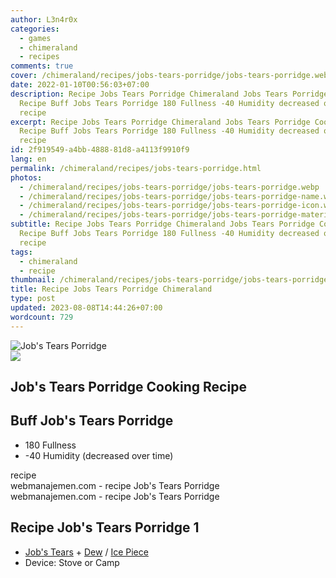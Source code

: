 ```yaml
---
author: L3n4r0x
categories:
  - games
  - chimeraland
  - recipes
comments: true
cover: /chimeraland/recipes/jobs-tears-porridge/jobs-tears-porridge.webp
date: 2022-01-10T00:56:03+07:00
description: Recipe Jobs Tears Porridge Chimeraland Jobs Tears Porridge Cooking
  Recipe Buff Jobs Tears Porridge 180 Fullness -40 Humidity decreased over time
  recipe
excerpt: Recipe Jobs Tears Porridge Chimeraland Jobs Tears Porridge Cooking
  Recipe Buff Jobs Tears Porridge 180 Fullness -40 Humidity decreased over time
  recipe
id: 2f919549-a4bb-4888-81d8-a4113f9910f9
lang: en
permalink: /chimeraland/recipes/jobs-tears-porridge.html
photos:
  - /chimeraland/recipes/jobs-tears-porridge/jobs-tears-porridge.webp
  - /chimeraland/recipes/jobs-tears-porridge/jobs-tears-porridge-name.webp
  - /chimeraland/recipes/jobs-tears-porridge/jobs-tears-porridge-icon.webp
  - /chimeraland/recipes/jobs-tears-porridge/jobs-tears-porridge-material.webp
subtitle: Recipe Jobs Tears Porridge Chimeraland Jobs Tears Porridge Cooking
  Recipe Buff Jobs Tears Porridge 180 Fullness -40 Humidity decreased over time
  recipe
tags:
  - chimeraland
  - recipe
thumbnail: /chimeraland/recipes/jobs-tears-porridge/jobs-tears-porridge.webp
title: Recipe Jobs Tears Porridge Chimeraland
type: post
updated: 2023-08-08T14:44:26+07:00
wordcount: 729
---
```


<link
  rel="stylesheet"
  href="https://rawcdn.githack.com/dimaslanjaka/Web-Manajemen/870a349/css/bootstrap-5-3-0-alpha3-wrapper.css"
/>
<section id="bootstrap-wrapper">
  <div data-bs-theme="dark">
    <div class="card mb-2">
      <div class="card-body">
        <div class="row g-0">
          <div class="col-sm-4 position-relative mb-2">
            <img
              src="https://www.webmanajemen.com/chimeraland/recipes/jobs-tears-porridge/jobs-tears-porridge-material.webp"
              class="card-img fit-cover w-100 h-100"
              alt="Job&#x27;s Tears Porridge"
              data-fancybox="true"
            />
          </div>
          <div class="col-sm-8 mb-2">
            <div class="card-body">
              <div class="d-flex flex-row align-items-center mb-3">
                <img
                  class="d-inline-block me-2"
                  src="https://www.webmanajemen.com/chimeraland/recipes/jobs-tears-porridge/jobs-tears-porridge-icon.webp"
                  width="auto"
                  height="auto"
                  style="vertical-align: middle"
                />
                <h2 class="fs-5">Job&#x27;s Tears Porridge Cooking Recipe</h2>
              </div>
              <h2 class="card-title fs-5">Buff Job&#x27;s Tears Porridge</h2>
              <div class="card-text">
                <ul>
                  <li>180 Fullness</li>
                  <li>-40 Humidity (decreased over time)</li>
                </ul>
              </div>
              <span class="badge rounded-pill">recipe</span>
            </div>
            <div class="card-footer text-end text-muted mt-auto">
              webmanajemen.com - recipe Job&#x27;s Tears Porridge
            </div>
          </div>
        </div>
      </div>
      <div class="card-footer text-end text-muted">
        webmanajemen.com - recipe Job&#x27;s Tears Porridge
      </div>
    </div>
    <div class="row mb-2">
      <div class="col-12 col-lg-6 recipe-item mb-2">
        <div class="card">
          <div class="card-body">
            <h2 class="card-title fs-5">Recipe Job&#x27;s Tears Porridge 1</h2>
            <div class="card-text">
              <ul>
                <li>
                  <a
                    class="text-decoration-none text-primary"
                    href="/chimeraland/materials/job&#x27;s-tears.html"
                    >Job&#x27;s Tears</a
                  ><span> + </span
                  ><a
                    class="text-decoration-none text-primary"
                    href="/chimeraland/materials/dew.html"
                    >Dew</a
                  ><span> / </span
                  ><a
                    class="text-decoration-none text-primary"
                    href="/chimeraland/materials/ice-piece.html"
                    >Ice Piece</a
                  >
                </li>
                <li>Device: Stove or Camp</li>
              </ul>
            </div>
          </div>
        </div>
      </div>
    </div>
  </div>
</section>